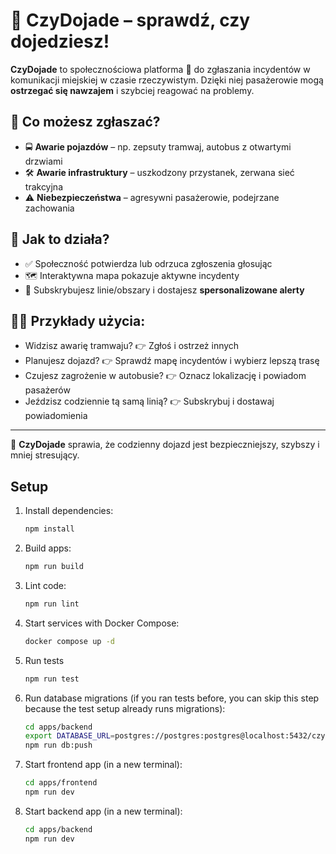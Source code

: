 # 🚋 CzyDojade – sprawdź, czy dojedziesz!  

**CzyDojade** to społecznościowa platforma 🚦 do zgłaszania incydentów w komunikacji miejskiej w czasie rzeczywistym. Dzięki niej pasażerowie mogą **ostrzegać się nawzajem** i szybciej reagować na problemy.  

## 🔔 Co możesz zgłaszać?  
- 🚍 **Awarie pojazdów** – np. zepsuty tramwaj, autobus z otwartymi drzwiami  
- 🛠️ **Awarie infrastruktury** – uszkodzony przystanek, zerwana sieć trakcyjna  
- ⚠️ **Niebezpieczeństwa** – agresywni pasażerowie, podejrzane zachowania  

## 📍 Jak to działa?  
- ✅ Społeczność potwierdza lub odrzuca zgłoszenia głosując  
- 🗺️ Interaktywna mapa pokazuje aktywne incydenty  
- 🔔 Subskrybujesz linie/obszary i dostajesz **spersonalizowane alerty**  

## 👩‍💻 Przykłady użycia:  
- Widzisz awarię tramwaju? 👉 Zgłoś i ostrzeż innych  
- Planujesz dojazd? 👉 Sprawdź mapę incydentów i wybierz lepszą trasę  
- Czujesz zagrożenie w autobusie? 👉 Oznacz lokalizację i powiadom pasażerów  
- Jeździsz codziennie tą samą linią? 👉 Subskrybuj i dostawaj powiadomienia  

---

🚀 **CzyDojade** sprawia, że codzienny dojazd jest bezpieczniejszy, szybszy i mniej stresujący.  


## Setup

1. Install dependencies:

   ```bash
   npm install
   ```

2. Build apps:

   ```bash
   npm run build
   ```

3. Lint code:

   ```bash
   npm run lint
   ```

4. Start services with Docker Compose:

   ```bash
   docker compose up -d
   ```

5. Run tests

    ```bash
    npm run test
    ```

6. Run database migrations (if you ran tests before, you can skip this step because the test setup already runs migrations):

   ```bash
   cd apps/backend
   export DATABASE_URL=postgres://postgres:postgres@localhost:5432/czydojade
   npm run db:push
   ```

7. Start frontend app (in a new terminal):

   ```bash
   cd apps/frontend
   npm run dev
   ```

8. Start backend app (in a new terminal):

   ```bash
   cd apps/backend
   npm run dev
   ```
